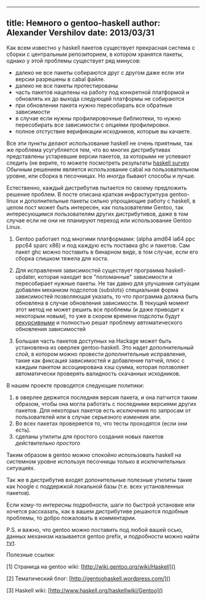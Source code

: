 ----
title: Немного о gentoo-haskell 
author: Alexander Vershilov
date: 2013/03/31
----

Как всем известно у haskell пакетов существует прекрасная система с 
сборки с центральным репозиторием, в котором хранятся пакеты, однако
у этой проблемы существует ряд минусов:

  * далеко не все пакеты собираются друг с другом даже если эти версии 
    разрешены в cabal файле.
  * далеко не все пакеты протестированы
  * часть пакетов нацелены на работу под конкретной платформой и 
  обновлять их до выхода следующей платформы не собираются
  * при обновлении пакета нужно пересобирать все обратные зависимости
  * в случае если нужны профилировочные библиотеки, то нужно пересобирать
  все зависимости с опциями профилировки.
  * полное отстуствие верификации исходников, которые вы качаете.

Все эти пункты делают использование haskell не очень приятным, так же
проблема усугубляется тем, что во многих дистрибутивах представлены 
устаревшие версии пакетов, за которыми не успевают следить (не верите, то
можете посмотреть результаты [haskell survey](https://docs.google.com/forms/d/1y5WtrCB7O9-jb-2Mzo1MtkToh4O6oY2oBXGkc_Q-cy0/viewanalytics )
Обычным решением является использование cabal на пользовательном уровне, 
или сборка в песочницах. Но иногда бывают способы и лучше.

Естественно, каждый дистрибутив пытается по своему предложить решение проблем.
В посте описана краткая инфрастурктура gentoo-linux и дополнительные пакеты
сильно упрощающие работу с haskell, в целом пост может быть интересен, как 
пользователям Gentoo, так интересующимся пользователям других дистрибутивов,
даже в том случае если не они не планируют переход или использование Gentoo Linux.

1. Gentoo работает под многими платформами: (alpha amd64 ia64 ppc ppc64 sparc x86) 
и под каждую есть поставка ghc и пакетов. Сам пакет ghc можно поставить в бинарном
виде, в том случае, если его сборка слишком тяжела для хоста.

2. Для исправления зависимостей существует программа haskell-updater, которая 
находит все "поломанные" зависимости и пересобирает нужные пакеты. Не так давно для
улучшения ситуации добавлен механизм подслотов (subslots) специальная форма зависимостей 
позволяющая указать, то что программа должна быть обновлена в случае обновления зависимости. 
В текущий момент этот метод не может решить все проблемы (и даже приводит к некоторым новым), 
то уже в скором времени подслоты будут [рекурсивными](https://bugs.gentoo.org/show_bug.cgi?id=449094 )
и полностью решат проблему
автоматического обновления зависимостей 

3. Большая часть пакетов доступных на Hackage может быть установлена из оверлея gentoo-haskell.
Это надет дополнительный слой, в котором можно провести дополнительные исправления,
такие как фиксация зависимостей и добавление патчей, плюс с каждым пакетом ассоциирована
хэш сумма, которая ползволяет автоматически проверять валидность скачанных исходников.


В нашем проекте проводятся следующие политики:

  1. в оверлее держится последняя версия пакета, и она патчится таким образом,
    чтобы она могла работать с последними версиями других пакетов. Для некоторых 
    пакетов есть исключения по запросам от пользователей или в случае серьезного
    изменеия апи.
  2. Во всех пакетах проверяется то, что тесты проходятся (если они есть).
  3. сделаны утилиты для простого создания новых пакетов _действительно простого_

Таким образом в gentoo можно спокойно использовать haskell на системном уровне 
используя песочницы только в исключительных ситуациях.

Так же в дистрибутив входят допонительные полезные утилиты такие как hoogle с
поддержкой локальной базы (т.е. всех установленных пакетов).

Если кому-то интересны подробности, шаги по быстрой установке или хочется рассказать,
как в вашем дистрибутиве решаются подобные проблемы, то добро пожаловать в комментарии.

P.S. и важно, что gentoo можно поставить под любой вашей осью, данных механизм
называется gentoo prefix, и подробности можно найти [тут](http://www.gentoo.org/proj/en/gentoo-alt/prefix/).

Полезные ссылки:

[1] Страница на gentoo wiki: [http://wiki.gentoo.org/wiki/Haskell]()

[2] Тематический блог: [http://gentoohaskell.wordpress.com/]()

[3] Haskell wiki: [http://www.haskell.org/haskellwiki/Gentoo]()
